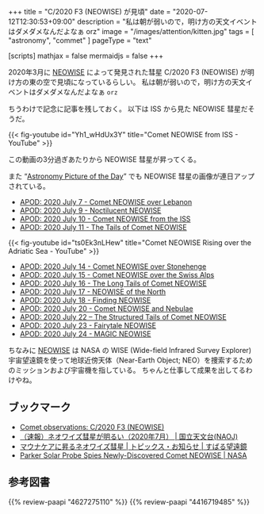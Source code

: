 +++
title = "C/2020 F3 (NEOWISE) が見頃"
date =  "2020-07-12T12:30:53+09:00"
description = "私は朝が弱いので，明け方の天文イベントはダメダメなんだよなぁ orz"
image = "/images/attention/kitten.jpg"
tags = [ "astronomy", "commet" ]
pageType = "text"

[scripts]
  mathjax = false
  mermaidjs = false
+++

2020年3月に [NEOWISE] によって発見された彗星 C/2020 F3 (NEOWISE) が明け方の東の空で見頃になっているらしい。
私は朝が弱いので，明け方の天文イベントはダメダメなんだよなぁ `orz`

ちうわけで記念に記事を残しておく。
以下は ISS から見た NEOWISE 彗星だそうだ。

{{< fig-youtube id="Yh1_wHdUx3Y" title="Comet NEOWISE from ISS - YouTube" >}}

この動画の3分過ぎあたりから NEOWISE 彗星が昇ってくる。

また “[Astronomy Picture of the Day](https://apod.nasa.gov/apod/)” でも NEOWISE 彗星の画像が連日アップされている。

- [APOD: 2020 July 7 - Comet NEOWISE over Lebanon](https://apod.nasa.gov/apod/ap200707.html)
- [APOD: 2020 July 9 - Noctilucent NEOWISE](https://apod.nasa.gov/apod/ap200709.html)
- [APOD: 2020 July 10 - Comet NEOWISE from the ISS](https://apod.nasa.gov/apod/ap200710.html)
- [APOD: 2020 July 11 - The Tails of Comet NEOWISE](https://apod.nasa.gov/apod/ap200711.html)

{{< fig-youtube id="ts0Ek3nLHew" title="Comet NEOWISE Rising over the Adriatic Sea - YouTube" >}} <!-- APOD: 2020 July 13 -->

- [APOD: 2020 July 14 - Comet NEOWISE over Stonehenge](https://apod.nasa.gov/apod/ap200714.html)
- [APOD: 2020 July 15 - Comet NEOWISE over the Swiss Alps](https://apod.nasa.gov/apod/ap200715.html)
- [APOD: 2020 July 16 - The Long Tails of Comet NEOWISE](https://apod.nasa.gov/apod/ap200716.html)
- [APOD: 2020 July 17 - NEOWISE of the North](https://apod.nasa.gov/apod/ap200717.html)
- [APOD: 2020 July 18 - Finding NEOWISE](https://apod.nasa.gov/apod/ap200718.html)
- [APOD: 2020 July 20 - Comet NEOWISE and Nebulae](https://apod.nasa.gov/apod/ap200720.html)
- [APOD: 2020 July 22 – The Structured Tails of Comet NEOWISE](https://apod.nasa.gov/apod/ap200722.html)
- [APOD: 2020 July 23 - Fairytale NEOWISE](https://apod.nasa.gov/apod/ap200723.html)
- [APOD: 2020 July 24 - MAGIC NEOWISE](https://apod.nasa.gov/apod/ap200724.html)

ちなみに [NEOWISE] は NASA の WISE (Wide-field Infrared Survey Explorer) 宇宙望遠鏡を使って地球近傍天体（Near-Earth Object; NEO）を捜索するためのミッションおよび宇宙機を指している。
ちゃんと仕事して成果を出してるわけやね。

## ブックマーク

- [Comet observations: C/2020 F3 (NEOWISE)](https://lesia.obspm.fr/comets/lib/display-obs1.php?Num=22142)
- [（速報）ネオワイズ彗星が明るい（2020年7月） | 国立天文台(NAOJ)](https://www.nao.ac.jp/astro/sky/2020/07-topics05.html)
- [マウナケアに昇るネオワイズ彗星 | トピックス・お知らせ | すばる望遠鏡](https://subarutelescope.org/jp/news/topics/2020/07/08/2870.html)
- [Parker Solar Probe Spies Newly-Discovered Comet NEOWISE | NASA](https://www.nasa.gov/feature/goddard/2020/nasa-s-parker-solar-probe-spies-newly-discovered-comet-neowise/)

[NEOWISE]: https://www.nasa.gov/mission_pages/neowise/main/ "NEOWISE | NASA"

## 参考図書

{{% review-paapi "4627275110" %}} <!-- 天体物理学 -->
{{% review-paapi "4416719485" %}} <!-- 天文年鑑 2020年版 -->
